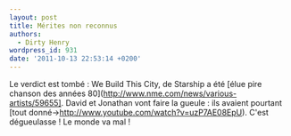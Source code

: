 ```yaml
---
layout: post
title: Mérites non reconnus
authors:
  - Dirty Henry
wordpress_id: 931
date: '2011-10-13 22:53:14 +0200'
---
```

Le verdict est tombé : We Build This City, de Starship a été [élue pire chanson des années 80](http://www.nme.com/news/various-artists/59655]. David et Jonathan vont faire la gueule : ils avaient pourtant [tout donné->http://www.youtube.com/watch?v=uzP7AE08EpU). C'est dégueulasse ! Le monde va mal !
